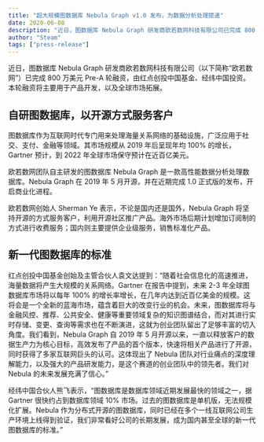 ```yaml
---
title: "超大规模图数据库 Nebula Graph v1.0 发布，为数据分析处理提速"
date: 2020-06-08
description: "近日，图数据库 Nebula Graph 研发商欧若数网科技有限公司已完成 800 万美元 Pre-A 轮融资，由红点创投中国基金、经纬中国投资。本轮融资将主要用于产品开发，以及全球市场拓展。"
author: "Steam"
tags: ["press-release"]
---
```


​近日，图数据库 Nebula Graph 研发商欧若数网科技有限公司（以下简称“欧若数网”）已完成 800 万美元 Pre-A 轮融资，由红点创投中国基金、经纬中国投资。本轮融资将主要用于产品开发，以及全球市场拓展。

## 自研图数据库，以开源方式服务客户

图数据库作为互联网时代专门用来处理海量关系网络的基础设施，广泛应用于社交、支付、金融等领域。其市场规模从 2019 年后呈现年均 100% 的增长，Gartner 预计，到 2022 年全球市场保守预计在近百亿美元。

欧若数网团队自主研发的图数据库 Nebula Graph 是一款高性能数据分析处理数据库。Nebula Graph 在 2019 年 5 月开源，并在近期完成 1.0 正式版的发布，开启商业化进程。

欧若数网创始人 Sherman Ye 表示，不论是国内还是国外，Nebula Graph 将坚持开源的方式服务客户，利用开源社区推广产品。海外市场后期计划增加订阅制的方式进行收费服务；国内则主要提供企业级服务，销售标准化产品。

## 新一代图数据库的标准

红点创投中国基金创始及主管合伙人袁文达提到：“随着社会信息化的高速推进，海量数据将产生大规模的关系网络。Gartner 在报告中提到，未来 2-3 年全球图数据库市场将以每年 100% 的增长率增长，在几年内达到近百亿美金的规模。这将会是一个全新的蓝海市场，蕴含着巨大的改变行业的机会。未来，图数据库将与金融风控、推荐、公共安全、健康等重要领域复杂的知识图谱结合，而对其进行实时存储、变更、查询等需求也在不断演进，这就为创业团队留出了足够丰富的切入角度。我们看到，Nebula Graph 自 2019 年 5 月开源以来，一直以释放客户的数据生产力为核心目标，高效发布了产品的首个版本，快速将相关产品进行了开源，同时获得了多家互联网巨头的认可。这体现出了 Nebula 团队对行业痛点的深度理解能力，以及强大的产品研发能力，是这个赛道的创业团队中的领先者。我们对 Nebula 的未来发展充满了信心。”

经纬中国合伙人熊飞表示，“图数据库是数据库领域近期发展最快的领域之一，据 Gartner 很快约占到数据库领域 10% 市场。过去的图数据库是单机版，无法规模化扩展。Nebula 作为分布式开源的图数据库，同时已经在多个一线互联网公司生产环境上线得到验证，我们非常看好公司的长期发展，成为国内甚至全球的新一代图数据库的标准。”
